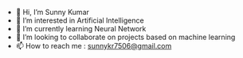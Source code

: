 - 👋 Hi, I’m Sunny Kumar
- 👀 I’m interested in Artificial Intelligence 
- 🌱 I’m currently learning Neural Network
- 💞️ I’m looking to collaborate on projects based on machine learning
- 📫 How to reach me : sunnykr7506@gmail.com


<!---
SunnyKumar28/SunnyKumar28 is a ✨ special ✨ repository because its `README.md` (this file) appears on your GitHub profile.
You can click the Preview link to take a look at your changes.
--->
